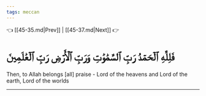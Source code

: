 ```yaml
---
tags: meccan
---
```


👈 [[45-35.md|Prev]] | [[45-37.md|Next]] 👉

# فَلِلَّهِ ٱلۡحَمۡدُ رَبِّ ٱلسَّمَٰوَٰتِ وَرَبِّ ٱلۡأَرۡضِ رَبِّ ٱلۡعَٰلَمِينَ

Then, to Allah belongs [all] praise - Lord of the heavens and Lord of the earth, Lord of the worlds

---

